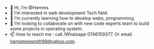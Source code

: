 - 👋 Hi, I’m @Hemms
- 👀 I’m interested in web development Tech field.
- 🌱 I’m currently learning how to develop webs, programming.
- 💞️ I’m looking to collaborate on with new code experts team to build some projects in operating system.
- 📫 How to reach me : call /Whatsapp 0746159377.
Or email hemstonesmith99@yahoo.com.

<!---
Hemms/Hemms is a ✨ special ✨ repository because its `README.md` (this file) appears on your GitHub profile.
You can click the Preview link to take a look at your changes.
--->
